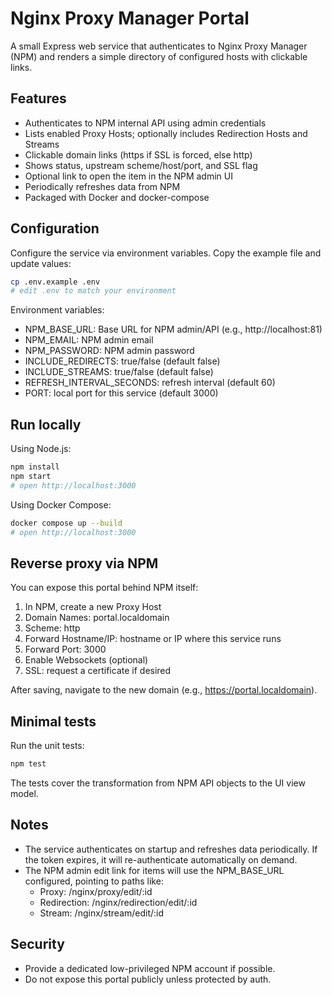# Nginx Proxy Manager Portal

A small Express web service that authenticates to Nginx Proxy Manager (NPM) and renders a simple directory of configured hosts with clickable links.

## Features
- Authenticates to NPM internal API using admin credentials
- Lists enabled Proxy Hosts; optionally includes Redirection Hosts and Streams
- Clickable domain links (https if SSL is forced, else http)
- Shows status, upstream scheme/host/port, and SSL flag
- Optional link to open the item in the NPM admin UI
- Periodically refreshes data from NPM
- Packaged with Docker and docker-compose

## Configuration
Configure the service via environment variables. Copy the example file and update values:

```bash
cp .env.example .env
# edit .env to match your environment
```

Environment variables:
- NPM_BASE_URL: Base URL for NPM admin/API (e.g., http://localhost:81)
- NPM_EMAIL: NPM admin email
- NPM_PASSWORD: NPM admin password
- INCLUDE_REDIRECTS: true/false (default false)
- INCLUDE_STREAMS: true/false (default false)
- REFRESH_INTERVAL_SECONDS: refresh interval (default 60)
- PORT: local port for this service (default 3000)

## Run locally
Using Node.js:

```bash
npm install
npm start
# open http://localhost:3000
```

Using Docker Compose:

```bash
docker compose up --build
# open http://localhost:3000
```

## Reverse proxy via NPM
You can expose this portal behind NPM itself:
1. In NPM, create a new Proxy Host
2. Domain Names: portal.localdomain
3. Scheme: http
4. Forward Hostname/IP: hostname or IP where this service runs
5. Forward Port: 3000
6. Enable Websockets (optional)
7. SSL: request a certificate if desired

After saving, navigate to the new domain (e.g., https://portal.localdomain).

## Minimal tests
Run the unit tests:

```bash
npm test
```

The tests cover the transformation from NPM API objects to the UI view model.

## Notes
- The service authenticates on startup and refreshes data periodically. If the token expires, it will re-authenticate automatically on demand.
- The NPM admin edit link for items will use the NPM_BASE_URL configured, pointing to paths like:
  - Proxy: /nginx/proxy/edit/:id
  - Redirection: /nginx/redirection/edit/:id
  - Stream: /nginx/stream/edit/:id

## Security
- Provide a dedicated low-privileged NPM account if possible.
- Do not expose this portal publicly unless protected by auth.
